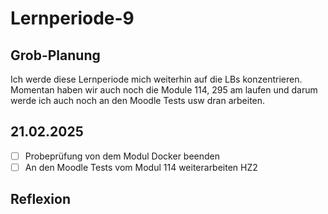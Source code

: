 # Lernperiode-9

## Grob-Planung

Ich werde diese Lernperiode mich weiterhin auf die LBs konzentrieren. Momentan haben wir auch noch die Module 114, 295 am laufen und darum werde ich auch noch an den Moodle Tests usw dran arbeiten.

## 21.02.2025

- [ ] Probeprüfung von dem Modul Docker beenden
- [ ] An den Moodle Tests vom Modul 114 weiterarbeiten HZ2

## Reflexion
